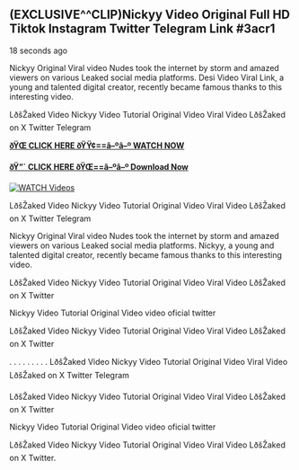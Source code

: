 ## (EXCLUSIVE^^CLIP)Nickyy Video Original Full HD Tiktok Instagram Twitter Telegram Link #3acr1

18 seconds ago

Nickyy Original Viral video Nudes took the internet by storm and amazed viewers on various Leaked social media platforms. Desi Video Viral Link, a young and talented digital creator, recently became famous thanks to this interesting video.

LðšŽaked Video Nickyy Video Tutorial Original Video Viral Video LðšŽaked on X Twitter Telegram

**[ðŸŒ CLICK HERE ðŸŸ¢==â–ºâ–º WATCH NOW](https://clips-mediaa.blogspot.com/2025/02/video-viral-download.html)**

**[ðŸ”´ CLICK HERE ðŸŒ==â–ºâ–º Download Now](https://clips-mediaa.blogspot.com/2025/02/video-viral-download.html)**

[![WATCH Videos](https://i.imgur.com/dJHk4Zq.gif)](https://clips-mediaa.blogspot.com/2025/02/video-viral-download.html)

LðšŽaked Video Nickyy Video Tutorial Original Video Viral Video LðšŽaked on X Twitter Telegram

Nickyy Original Viral video Nudes took the internet by storm and amazed viewers on various Leaked social media platforms. Nickyy, a young and talented digital creator, recently became famous thanks to this interesting video.

LðšŽaked Video Nickyy Video Tutorial Original Video Viral Video LðšŽaked on X Twitter

Nickyy Video Tutorial Original Video video oficial twitter

LðšŽaked Video Nickyy Video Tutorial Original Video Viral Video LðšŽaked on X Twitter

. . . . . . . . . LðšŽaked Video Nickyy Video Tutorial Original Video Viral Video LðšŽaked on X Twitter Telegram

LðšŽaked Video Nickyy Video Tutorial Original Video Viral Video LðšŽaked on X Twitter

Nickyy Video Tutorial Original Video video oficial twitter

LðšŽaked Video Nickyy Video Tutorial Original Video Viral Video LðšŽaked on X Twitter.